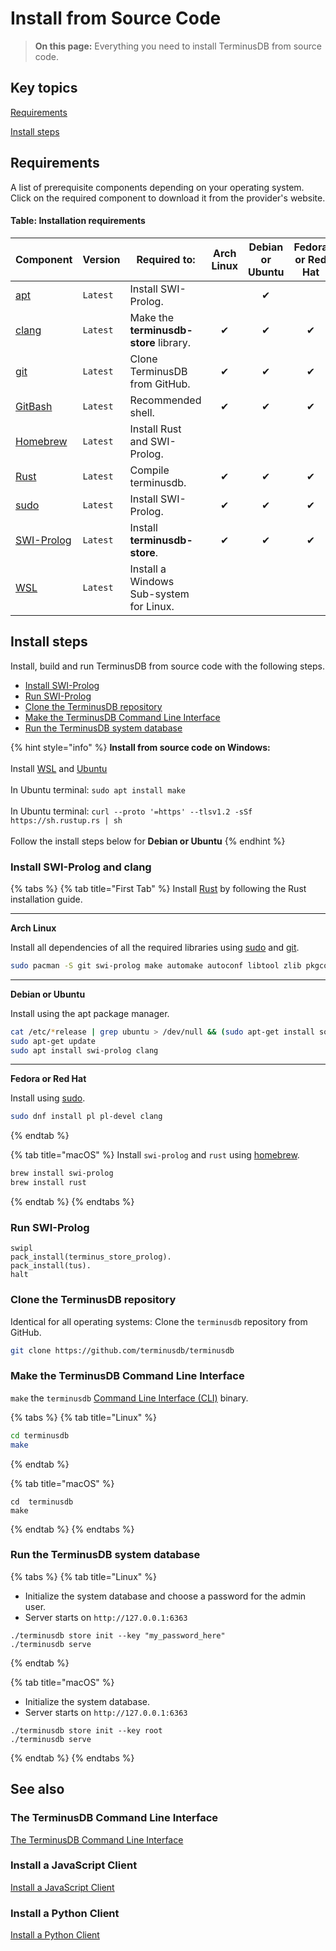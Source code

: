 # Install from Source Code

> **On this page:** Everything you need to install TerminusDB from source code.

## Key topics

[Requirements](install-from-source-code.md#requirements)

[Install steps](install-from-source-code.md#install-steps)

## Requirements

A list of prerequisite components depending on your operating system. Click on the required component to download it from the provider's website.

#### Table: Installation requirements

| Component                                                | Version  | Required to:                            | Arch Linux | Debian or Ubuntu | Fedora or Red Hat | macOS | Windows |
| -------------------------------------------------------- | -------- | --------------------------------------- | :--------: | :--------------: | :---------------: | :---: | :-----: |
| [apt](https://pkgs.org/download/apt)                     | `Latest` | Install SWI-Prolog.                     |            |         ✔        |                   |       |         |
| [clang](https://releases.llvm.org)                       | `Latest` | Make the **terminusdb-store** library.  |      ✔     |         ✔        |         ✔         |       |         |
| [git](https://git-scm.com/downloads)                     | `Latest` | Clone TerminusDB from GitHub.           |      ✔     |         ✔        |         ✔         |   ✔   |         |
| [GitBash](https://git-scm.com/downloads)                 | `Latest` | Recommended shell.                      |      ✔     |         ✔        |         ✔         |   ✔   |    ✔    |
| [Homebrew](https://brew.sh)                              | `Latest` | Install Rust and SWI-Prolog.            |            |                  |                   |   ✔   |         |
| [Rust](https://www.rust-lang.org/tools/install)          | `Latest` | Compile terminusdb.                     |      ✔     |         ✔        |         ✔         |   ✔   |    ✔    |
| [sudo](https://www.sudo.ws/download.html)                | `Latest` | Install SWI-Prolog.                     |      ✔     |         ✔        |         ✔         |       |         |
| [SWI-Prolog](https://www.swi-prolog.org/download/stable) | `Latest` | Install **terminusdb-store**.           |      ✔     |         ✔        |         ✔         |   ✔   |         |
| [WSL](https://ubuntu.com/wsl)                            | `Latest` | Install a Windows Sub-system for Linux. |            |                  |                   |       |    ✔    |

## Install steps

Install, build and run TerminusDB from source code with the following steps.

* [Install SWI-Prolog](install-from-source-code.md#install-swi-prolog)
* [Run SWI-Prolog](install-from-source-code.md#run-swi-prolog)
* [Clone the TerminusDB repository](install-from-source-code.md#clone-the-terminusdb-repository)
* [Make the TerminusDB Command Line Interface](install-from-source-code.md#make-the-terminusdb-command-line-interface)
* [Run the TerminusDB system database](install-from-source-code.md#run-the-terminusdb-system-database)

{% hint style="info" %}
**Install from source code on Windows:**\
\
Install [WSL](https://ubuntu.com/wsl) and [Ubuntu](https://ubuntu.com/#download)\
\
In Ubuntu terminal: `sudo apt install make`\
\
In Ubuntu terminal: `curl --proto '=https' --tlsv1.2 -sSf https://sh.rustup.rs | sh`\
\
Follow the install steps below for **Debian or Ubuntu**
{% endhint %}

### Install SWI-Prolog and clang

{% tabs %}
{% tab title="First Tab" %}
Install [Rust](https://www.rust-lang.org/tools/install) by following the Rust installation guide.

****

**Arch Linux**

Install all dependencies of all the required libraries using [sudo](https://www.sudo.ws/download.html) and [git](https://git-scm.com/downloads).

```bash
sudo pacman -S git swi-prolog make automake autoconf libtool zlib pkgconf gcc clang
```

****

**Debian or Ubuntu**

Install using the apt package manager.

```bash
cat /etc/*release | grep ubuntu > /dev/null && (sudo apt-get install software-properties-common; sudo apt-add-repository ppa:swi-prolog/stable)
sudo apt-get update
sudo apt install swi-prolog clang
```

****

**Fedora or Red Hat**

Install using [sudo](https://www.sudo.ws/download.html).

```bash
sudo dnf install pl pl-devel clang
```
{% endtab %}

{% tab title="macOS" %}
Install `swi-prolog` and `rust` using [homebrew](https://brew.sh).

```bash
brew install swi-prolog
brew install rust
```
{% endtab %}
{% endtabs %}

### Run SWI-Prolog

```
swipl
pack_install(terminus_store_prolog).
pack_install(tus).
halt
```

### Clone the TerminusDB repository

Identical for all operating systems: Clone the `terminusdb` repository from GitHub.

```bash
git clone https://github.com/terminusdb/terminusdb
```

### Make the TerminusDB Command Line Interface

`make` the `terminusdb` [Command Line Interface (CLI)](../../terminusx-db/reference-guides/cli.md) binary.

{% tabs %}
{% tab title="Linux" %}
```bash
cd terminusdb
make
```
{% endtab %}

{% tab title="macOS" %}
```
cd  terminusdb
make
```
{% endtab %}
{% endtabs %}

### Run the TerminusDB system database

{% tabs %}
{% tab title="Linux" %}
* Initialize the system database and choose a password for the admin user.
* Server starts on `http://127.0.0.1:6363`

```
./terminusdb store init --key "my_password_here"
./terminusdb serve
```
{% endtab %}

{% tab title="macOS" %}
* Initialize the system database.
* Server starts on `http://127.0.0.1:6363`

```
./terminusdb store init --key root
./terminusdb serve
```
{% endtab %}
{% endtabs %}



## See also

### The TerminusDB Command Line Interface

[The TerminusDB Command Line Interface](../../terminusx-db/reference-guides/cli.md)

### Install a JavaScript Client

[Install a JavaScript Client](../../terminusx/install/install-javascript-client.md)

### Install a Python Client

[Install a Python Client](../../terminusx/install/install-python-client.md)
